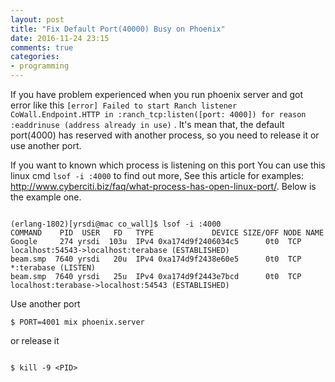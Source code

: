 ```yaml
---
layout: post
title: "Fix Default Port(40000) Busy on Phoenix"
date: 2016-11-24 23:15
comments: true
categories: 
- programming
---
```


If you have problem experienced when you run phoenix server and got error like this ``` [error] Failed to start Ranch listener CoWall.Endpoint.HTTP in :ranch_tcp:listen([port: 4000]) for reason :eaddrinuse (address already in use) ``` . It's mean that, the default port(4000) has reserved with another process, so you need to release it or use another port. 

If you want to known which process is listening on this port You can use this linux cmd ``` lsof -i :4000 ``` to find out more, See this article for examples: http://www.cyberciti.biz/faq/what-process-has-open-linux-port/. Below is the example one.

```

(erlang-1802)[yrsdi@mac co_wall]$ lsof -i :4000
COMMAND    PID  USER   FD   TYPE             DEVICE SIZE/OFF NODE NAME
Google     274 yrsdi  103u  IPv4 0xa174d9f2406034c5      0t0  TCP localhost:54543->localhost:terabase (ESTABLISHED)
beam.smp  7640 yrsdi   20u  IPv4 0xa174d9f2438e60e5      0t0  TCP *:terabase (LISTEN)
beam.smp  7640 yrsdi   25u  IPv4 0xa174d9f2443e7bcd      0t0  TCP localhost:terabase->localhost:54543 (ESTABLISHED)

```

Use another port

```
$ PORT=4001 mix phoenix.server

```

or release it

```

$ kill -9 <PID>

```
